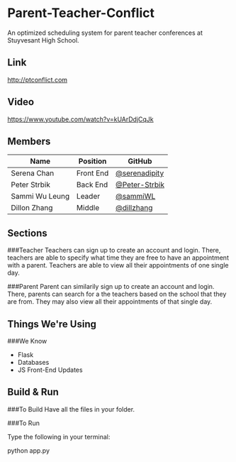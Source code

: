 # Parent-Teacher-Conflict

An optimized scheduling system for parent teacher conferences at Stuyvesant High School.

Link
----
http://ptconflict.com

Video
-----
https://www.youtube.com/watch?v=kUArDdjCqJk

Members 
-------
| Name           | Position  |                     GitHub                      |
|----------------|-----------|-------------------------------------------------|
| Serena Chan    | Front End |[@serenadipity](https://github.com/serenadipity) |
| Peter Strbik   | Back End  |[@Peter-Strbik](https://github.com/Peter-Strbik) |
| Sammi Wu Leung | Leader    |[@sammiWL](https://github.com/sammiWL)           |
| Dillon Zhang   | Middle    |[@dillzhang](https://github.com/dillzhang)       |


Sections
--------
###Teacher
  Teachers can sign up to create an account and login. There, teachers are able to specify what time they are free to have an appointment with a parent. Teachers are able to view all their appointments of one single day. 

###Parent
  Parent can similarily sign up to create an account and login. There, parents can search for a the teachers based on the school that they are from. They may also view all their appointments of that single day.
  
Things We're Using
------------------
###We Know
- Flask
- Databases
- JS Front-End Updates

Build & Run
-----------
###To Build
  Have all the files in  your folder.
  
###To Run

   Type the following in your terminal:
   
   python app.py

